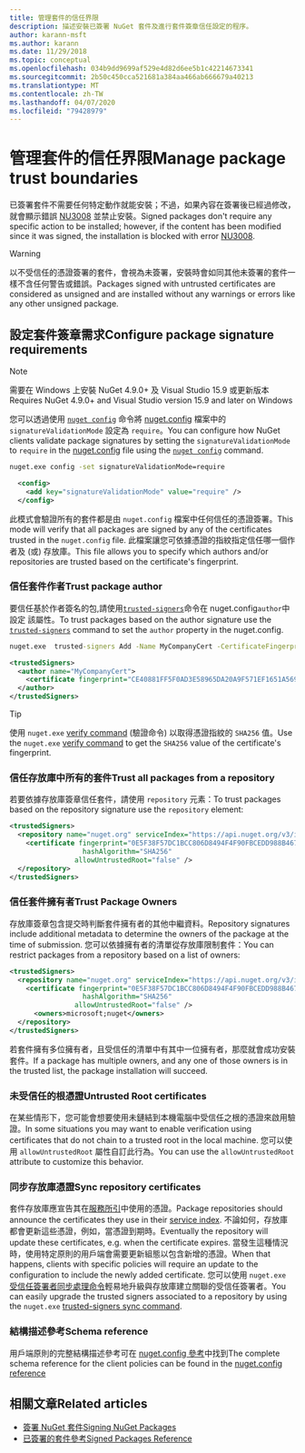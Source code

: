 ```yaml
---
title: 管理套件的信任界限
description: 描述安裝已簽署 NuGet 套件及進行套件簽章信任設定的程序。
author: karann-msft
ms.author: karann
ms.date: 11/29/2018
ms.topic: conceptual
ms.openlocfilehash: 034b9dd9699af529e4d82d6ee5b1c42214673341
ms.sourcegitcommit: 2b50c450cca521681a384aa466ab666679a40213
ms.translationtype: MT
ms.contentlocale: zh-TW
ms.lasthandoff: 04/07/2020
ms.locfileid: "79428979"
---
```

# <a name="manage-package-trust-boundaries"></a><span data-ttu-id="2b95d-103">管理套件的信任界限</span><span class="sxs-lookup"><span data-stu-id="2b95d-103">Manage package trust boundaries</span></span>

<span data-ttu-id="2b95d-104">已簽署套件不需要任何特定動作就能安裝；不過，如果內容在簽署後已經過修改，就會顯示錯誤 [NU3008](../reference/errors-and-warnings/NU3008.md) 並禁止安裝。</span><span class="sxs-lookup"><span data-stu-id="2b95d-104">Signed packages don't require any specific action to be installed; however, if the content has been modified since it was signed, the installation is blocked with error [NU3008](../reference/errors-and-warnings/NU3008.md).</span></span>

> [!Warning]
> <span data-ttu-id="2b95d-105">以不受信任的憑證簽署的套件，會視為未簽署，安裝時會如同其他未簽署的套件一樣不含任何警告或錯誤。</span><span class="sxs-lookup"><span data-stu-id="2b95d-105">Packages signed with untrusted certificates are considered as unsigned and are installed without any warnings or errors like any other unsigned package.</span></span>

## <a name="configure-package-signature-requirements"></a><span data-ttu-id="2b95d-106">設定套件簽章需求</span><span class="sxs-lookup"><span data-stu-id="2b95d-106">Configure package signature requirements</span></span>

> [!Note]
> <span data-ttu-id="2b95d-107">需要在 Windows 上安裝 NuGet 4.9.0+ 及 Visual Studio 15.9 或更新版本</span><span class="sxs-lookup"><span data-stu-id="2b95d-107">Requires NuGet 4.9.0+ and Visual Studio version 15.9 and later on Windows</span></span>

<span data-ttu-id="2b95d-108">您可以透過使用 [`nuget config`](../reference/cli-reference/cli-ref-config.md) 命令將 [nuget.config](../reference/nuget-config-file.md) 檔案中的 `signatureValidationMode` 設定為 `require`。</span><span class="sxs-lookup"><span data-stu-id="2b95d-108">You can configure how NuGet clients validate package signatures by setting the `signatureValidationMode` to `require` in the [nuget.config](../reference/nuget-config-file.md) file using the [`nuget config`](../reference/cli-reference/cli-ref-config.md) command.</span></span>

```cmd
nuget.exe config -set signatureValidationMode=require
```

```xml
  <config>
    <add key="signatureValidationMode" value="require" />
  </config>
```

<span data-ttu-id="2b95d-109">此模式會驗證所有的套件都是由 `nuget.config` 檔案中任何信任的憑證簽署。</span><span class="sxs-lookup"><span data-stu-id="2b95d-109">This mode will verify that all packages are signed by any of the certificates trusted in the `nuget.config` file.</span></span> <span data-ttu-id="2b95d-110">此檔案讓您可依據憑證的指紋指定信任哪一個作者及 (或) 存放庫。</span><span class="sxs-lookup"><span data-stu-id="2b95d-110">This file allows you to specify which authors and/or repositories are trusted based on the certificate's fingerprint.</span></span>

### <a name="trust-package-author"></a><span data-ttu-id="2b95d-111">信任套件作者</span><span class="sxs-lookup"><span data-stu-id="2b95d-111">Trust package author</span></span>

<span data-ttu-id="2b95d-112">要信任基於作者簽名的包,請使用[`trusted-signers`](../reference/cli-reference/cli-ref-trusted-signers.md)命令在 nuget.config`author`中設定 該屬性。</span><span class="sxs-lookup"><span data-stu-id="2b95d-112">To trust packages based on the author signature use the [`trusted-signers`](../reference/cli-reference/cli-ref-trusted-signers.md) command to set the `author` property in the nuget.config.</span></span>

```cmd
nuget.exe  trusted-signers Add -Name MyCompanyCert -CertificateFingerprint CE40881FF5F0AD3E58965DA20A9F571EF1651A56933748E1BF1C99E537C4E039 -FingerprintAlgorithm SHA256
```

```xml
<trustedSigners>
  <author name="MyCompanyCert">
    <certificate fingerprint="CE40881FF5F0AD3E58965DA20A9F571EF1651A56933748E1BF1C99E537C4E039" hashAlgorithm="SHA256" allowUntrustedRoot="false" />
  </author>
</trustedSigners>
```

>[!TIP]
><span data-ttu-id="2b95d-113">使用 `nuget.exe` [verify command](../reference/cli-reference/cli-ref-verify.md) (驗證命令) 以取得憑證指紋的 `SHA256` 值。</span><span class="sxs-lookup"><span data-stu-id="2b95d-113">Use the `nuget.exe` [verify command](../reference/cli-reference/cli-ref-verify.md) to get the `SHA256` value of the certificate's fingerprint.</span></span>


### <a name="trust-all-packages-from-a-repository"></a><span data-ttu-id="2b95d-114">信任存放庫中所有的套件</span><span class="sxs-lookup"><span data-stu-id="2b95d-114">Trust all packages from a repository</span></span>

<span data-ttu-id="2b95d-115">若要依據存放庫簽章信任套件，請使用 `repository` 元素：</span><span class="sxs-lookup"><span data-stu-id="2b95d-115">To trust packages based on the repository signature use the `repository` element:</span></span>

```xml
<trustedSigners>  
  <repository name="nuget.org" serviceIndex="https://api.nuget.org/v3/index.json">
    <certificate fingerprint="0E5F38F57DC1BCC806D8494F4F90FBCEDD988B4676070...." 
                  hashAlgorithm="SHA256" 
                allowUntrustedRoot="false" />
  </repository>
</trustedSigners>
```

### <a name="trust-package-owners"></a><span data-ttu-id="2b95d-116">信任套件擁有者</span><span class="sxs-lookup"><span data-stu-id="2b95d-116">Trust Package Owners</span></span>

<span data-ttu-id="2b95d-117">存放庫簽章包含提交時判斷套件擁有者的其他中繼資料。</span><span class="sxs-lookup"><span data-stu-id="2b95d-117">Repository signatures include additional metadata to determine the owners of the package at the time of submission.</span></span> <span data-ttu-id="2b95d-118">您可以依據擁有者的清單從存放庫限制套件：</span><span class="sxs-lookup"><span data-stu-id="2b95d-118">You can restrict packages from a repository based on a list of owners:</span></span>

```xml
<trustedSigners>  
  <repository name="nuget.org" serviceIndex="https://api.nuget.org/v3/index.json">
    <certificate fingerprint="0E5F38F57DC1BCC806D8494F4F90FBCEDD988B4676070...." 
                  hashAlgorithm="SHA256" 
                allowUntrustedRoot="false" />
      <owners>microsoft;nuget</owners>
  </repository>
</trustedSigners>
```

<span data-ttu-id="2b95d-119">若套件擁有多位擁有者，且受信任的清單中有其中一位擁有者，那麼就會成功安裝套件。</span><span class="sxs-lookup"><span data-stu-id="2b95d-119">If a package has multiple owners, and any one of those owners is in the trusted list, the package installation will succeed.</span></span>

### <a name="untrusted-root-certificates"></a><span data-ttu-id="2b95d-120">未受信任的根憑證</span><span class="sxs-lookup"><span data-stu-id="2b95d-120">Untrusted Root certificates</span></span>

<span data-ttu-id="2b95d-121">在某些情形下，您可能會想要使用未鏈結到本機電腦中受信任之根的憑證來啟用驗證。</span><span class="sxs-lookup"><span data-stu-id="2b95d-121">In some situations you may want to enable verification using certificates that do not chain to a trusted root in the local machine.</span></span> <span data-ttu-id="2b95d-122">您可以使用 `allowUntrustedRoot` 屬性自訂此行為。</span><span class="sxs-lookup"><span data-stu-id="2b95d-122">You can use the `allowUntrustedRoot` attribute to customize this behavior.</span></span>

### <a name="sync-repository-certificates"></a><span data-ttu-id="2b95d-123">同步存放庫憑證</span><span class="sxs-lookup"><span data-stu-id="2b95d-123">Sync repository certificates</span></span>

<span data-ttu-id="2b95d-124">套件存放庫應宣告其在[服務所引](../api/service-index.md)中使用的憑證。</span><span class="sxs-lookup"><span data-stu-id="2b95d-124">Package repositories should announce the certificates they use in their [service index](../api/service-index.md).</span></span> <span data-ttu-id="2b95d-125">不論如何，存放庫都會更新這些憑證，例如，當憑證到期時。</span><span class="sxs-lookup"><span data-stu-id="2b95d-125">Eventually the repository will update these certificates, e.g. when the certificate expires.</span></span> <span data-ttu-id="2b95d-126">當發生這種情況時，使用特定原則的用戶端會需要更新組態以包含新增的憑證。</span><span class="sxs-lookup"><span data-stu-id="2b95d-126">When that happens, clients with specific policies will require an update to the configuration to include the newly added certificate.</span></span> <span data-ttu-id="2b95d-127">您可以使用 `nuget.exe` [受信任簽署者同步處理命令](../reference/cli-reference/cli-ref-trusted-signers.md#nuget-trusted-signers-sync--name-name)輕易地升級與存放庫建立關聯的受信任簽署者。</span><span class="sxs-lookup"><span data-stu-id="2b95d-127">You can easily upgrade the trusted signers associated to a repository by using the `nuget.exe` [trusted-signers sync command](../reference/cli-reference/cli-ref-trusted-signers.md#nuget-trusted-signers-sync--name-name).</span></span>

### <a name="schema-reference"></a><span data-ttu-id="2b95d-128">結構描述參考</span><span class="sxs-lookup"><span data-stu-id="2b95d-128">Schema reference</span></span>

<span data-ttu-id="2b95d-129">用戶端原則的完整結構描述參考可在 [nuget.config 參考](../reference/nuget-config-file.md#trustedsigners-section)中找到</span><span class="sxs-lookup"><span data-stu-id="2b95d-129">The complete schema reference for the client policies can be found in the [nuget.config reference](../reference/nuget-config-file.md#trustedsigners-section)</span></span>

## <a name="related-articles"></a><span data-ttu-id="2b95d-130">相關文章</span><span class="sxs-lookup"><span data-stu-id="2b95d-130">Related articles</span></span>

- [<span data-ttu-id="2b95d-131">簽署 NuGet 套件</span><span class="sxs-lookup"><span data-stu-id="2b95d-131">Signing NuGet Packages</span></span>](../create-packages/Sign-a-Package.md)
- [<span data-ttu-id="2b95d-132">已簽署的套件參考</span><span class="sxs-lookup"><span data-stu-id="2b95d-132">Signed Packages Reference</span></span>](../reference/Signed-Packages-Reference.md)
